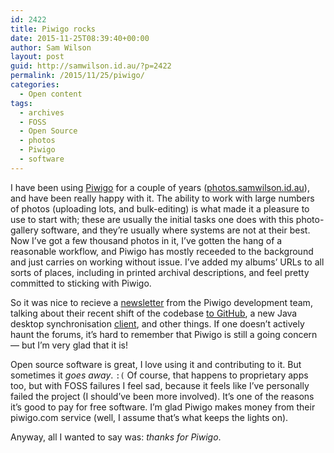 ```yaml
---
id: 2422
title: Piwigo rocks
date: 2015-11-25T08:39:40+00:00
author: Sam Wilson
layout: post
guid: http://samwilson.id.au/?p=2422
permalink: /2015/11/25/piwigo/
categories:
  - Open content
tags:
  - archives
  - FOSS
  - Open Source
  - photos
  - Piwigo
  - software
---
```

I have been using [Piwigo](http://piwigo.org/) for a couple of years ([photos.samwilson.id.au](http://photos.samwilson.id.au/)), and have been really happy with it. The ability to work with large numbers of photos (uploading lots, and bulk-editing) is what made it a pleasure to use to start with; these are usually the initial tasks one does with this photo-gallery software, and they’re usually where systems are not at their best. Now I’ve got a few thousand photos in it, I’ve gotten the hang of a reasonable workflow, and Piwigo has mostly receeded to the background and just carries on working without issue. I’ve added my albums’ URLs to all sorts of places, including in printed archival descriptions, and feel pretty committed to sticking with Piwigo.

So it was nice to recieve a [newsletter](http://piwigo.org/basics/newsletter) from the Piwigo development team, talking about their recent shift of the codebase [to GitHub](https://github.com/Piwigo/Piwigo), a new Java desktop synchronisation [client](https://github.com/Piwigo/Piwigo-Java), and other things. If one doesn’t actively haunt the forums, it’s hard to remember that Piwigo is still a going concern — but I’m very glad that it is!

Open source software is great, I love using it and contributing to it. But sometimes it _goes away_. `:(` Of course, that happens to proprietary apps too, but with FOSS failures I feel sad, because it feels like I’ve personally failed the project (I should’ve been more involved). It’s one of the reasons it’s good to pay for free software. I’m glad Piwigo makes money from their piwigo.com service (well, I assume that’s what keeps the lights on).

Anyway, all I wanted to say was: _thanks for Piwigo_.